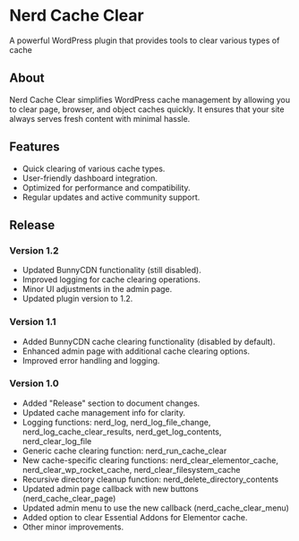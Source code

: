 # Nerd Cache Clear
 A powerful WordPress plugin that provides tools to clear various types of cache

## About

Nerd Cache Clear simplifies WordPress cache management by allowing you to clear page, browser, and object caches quickly. It ensures that your site always serves fresh content with minimal hassle.

## Features

- Quick clearing of various cache types.
- User-friendly dashboard integration.
- Optimized for performance and compatibility.
- Regular updates and active community support.

## Release

### Version 1.2
- Updated BunnyCDN functionality (still disabled).
- Improved logging for cache clearing operations.
- Minor UI adjustments in the admin page.
- Updated plugin version to 1.2.

### Version 1.1
- Added BunnyCDN cache clearing functionality (disabled by default).
- Enhanced admin page with additional cache clearing options.
- Improved error handling and logging.

### Version 1.0
- Added "Release" section to document changes.
- Updated cache management info for clarity.
- Logging functions: nerd_log, nerd_log_file_change, nerd_log_cache_clear_results, nerd_get_log_contents, nerd_clear_log_file
- Generic cache clearing function: nerd_run_cache_clear
- New cache-specific clearing functions: nerd_clear_elementor_cache, nerd_clear_wp_rocket_cache, nerd_clear_filesystem_cache
- Recursive directory cleanup function: nerd_delete_directory_contents
- Updated admin page callback with new buttons (nerd_cache_clear_page)
- Updated admin menu to use the new callback (nerd_cache_clear_menu)
- Added option to clear Essential Addons for Elementor cache.
- Other minor improvements.
